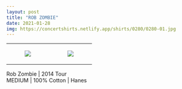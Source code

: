 ```yaml
---
layout: post
title: "ROB ZOMBIE"
date: 2021-01-28
img: https://concertshirts.netlify.app/shirts/0280/0280-01.jpg
---
```




<table style="width:100%;"><tr><td style="vertical-align:top;">
      <figure class="tmblr-full" data-orig-height="2048" data-orig-width="1365" data-orig-src="https://concertshirts.netlify.app/shirts/0280/0280-01.jpg"><img src="https://64.media.tumblr.com/89bc45bb175d095c662fc26b365adc06/88feec5308abf4ef-bc/s540x810/e86c188de0fadf86ab1ce54d7d3a241eb26fc741.jpg" data-orig-height="2048" data-orig-width="1365" data-orig-src="https://concertshirts.netlify.app/shirts/0280/0280-01.jpg"/></figure></td>
    <td style="vertical-align:top;">
      <figure class="tmblr-full" data-orig-height="2048" data-orig-width="1365" data-orig-src="https://concertshirts.netlify.app/shirts/0280/0280-02.jpg"><img src="https://64.media.tumblr.com/320e084ec040d3b4ef1a7ee746270255/88feec5308abf4ef-cf/s540x810/5477f1b8c7f76c4117f792350cf7d48763833084.jpg" data-orig-height="2048" data-orig-width="1365" data-orig-src="https://concertshirts.netlify.app/shirts/0280/0280-02.jpg"/></figure></td>
  </tr></table><p>
  Rob Zombie | 2014 Tour<br/>MEDIUM | 100% Cotton | Hanes
</p>
